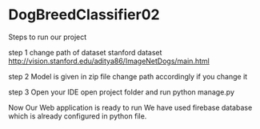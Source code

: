 # DogBreedClassifier02
Steps to run our project 

step 1 
change path of dataset 
stanford dataset 
http://vision.stanford.edu/aditya86/ImageNetDogs/main.html

step 2 
Model is given in zip file 
change path accordingly if you change it 

step 3 
Open your IDE 
open project folder and run python manage.py 

Now Our Web application is ready to run 
We have used firebase database which is already 
configured in python file.
